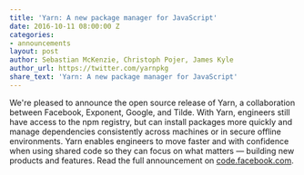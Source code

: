 ```yaml
---
title: 'Yarn: A new package manager for JavaScript'
date: 2016-10-11 08:00:00 Z
categories:
- announcements
layout: post
author: Sebastian McKenzie, Christoph Pojer, James Kyle
author_url: https://twitter.com/yarnpkg
share_text: 'Yarn: A new package manager for JavaScript'
---
```


We're pleased to announce the open source release of Yarn, a collaboration between Facebook, Exponent, Google, and Tilde. With Yarn, engineers still have access to the npm registry, but can install packages more quickly and manage dependencies consistently across machines or in secure offline environments. Yarn enables engineers to move faster and with confidence when using shared code so they can focus on what matters — building new products and features. Read the full announcement on [code.facebook.com](https://code.facebook.com/posts/1840075619545360).
